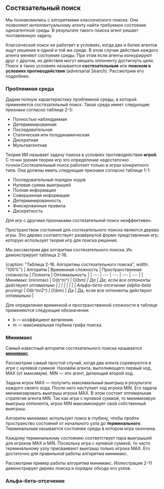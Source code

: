 ## Состязательный поиск

Мы познакомились с алгоритмами классического поиска. Они позволяют интеллектуальному агенту найти требуемое состояние одноагентной среды. В результате такого поиска агент решает поставленную задачу.

Классический поиск не работает в условиях, когда два и более агентов ищут решение в одной и той же среде. В этом случае действия каждого агента меняют состояние среды. При этом если агенты конкурируют друг с другом, их действия могут мешать оппоненту достигнуть цели. Поиск в таких условиях называется **состязательным** или **поиском в условиях противодействия** (adversarial Search). Рассмотрим его подробнее.

### Проблемная среда

Дадим полную характеристику проблемной среды, в которой применяется состязательный поиск. Такая среда имеет следующие признаки согласно таблице 2-5:

* Полностью наблюдаемая
* Детерминированная
* Последовательная
* Статическая или полудинамическая
* Дискретная
* Мультиагентная

Теория ИИ называет задачу поиска в условиях противодействия **игрой**. С точки зрения теории игр это определение недостаточно точное.Состязательный поиск работает только в играх конкретного типа. Они должны иметь следующие признаки согласно таблице 1-1:

* Последовательный порядок ходов
* Нулевая сумма выигрышей
* Полная информация
* Совершенная информация
* Детерминированность
* Фиксированные правила
* Дискретность

Для игр с другими признаками состязательной поиск неэффективен.

Пространством состояний для состязательного поиска является дерево игры. Это дерево соответствует развёрнутой форме представления игр, которую использует теория игр для поиска решения.

Мы рассмотрим два алгоритма состязательного поиска. Их демонстрирует таблица 2-16.

{caption: "Таблица 2-16. Алгоритмы состязательного поиска", width: "100%"}
| Алгоритм | Временная сложность | Пространственная сложность | Полнота | Оптимальность |
| --- | --- | --- | --- | --- |
| Минимакс (minimax) | O(b^m^) | O(b*m) | Да | Да, если все оппоненты действуют оптимально |
|  | | | | |
| Альфа-бета-отсечение (alpha-beta pruning) | O(b^m/2^) | O(b*m) | Да | Да, если все оппоненты действуют оптимально |

Для определения временной и пространственной сложности в таблице применяются следующие обозначения:

* b — коэффициент ветвления.
* m — максимальная глубина графа поиска.

### Минимакс

Самый известный алгоритм состязательного поиска называется [**минимакс**](https://ru.wikipedia.org/wiki/Минимакс).

Рассмотрим самый простой случай, когда два агента соревнуются в игре с нулевой суммой. Назовём агента, выполняющего первый ход, MAX (от максимум). MIN — это агент, делающий второй ход.

Задача игрок MAX — получить максимальный выигрыш в результате каждого своего хода. После него наступает ход игрока MIN. Его задача минимизировать выигрыш игрока MAX. В этом состоит оптимальная стратегия агента MIN. Так как игра с нулевой суммой, то минимизируя выигрыш оппонента, игрок MIN максимизирует свой собственный выигрыш.

Алгоритм минимакс использует поиск в глубину, чтобы пройти пространство состояний от начального узла до **терминального**. Терминальным называется состояние среды в котором игра окончена.

Каждому терминальному состоянию соответствует пара выигрышей для игроков MAX и MIN. Поскольку игра с нулевой суммой, то часто терминальному узлу присваивают выигрыш только игрока MAX. Его достаточно для правильной работы алгоритма минимакс.

Рассмотрим пример работы алгоритма минимакс. Иллюстрация 2-11 демонстрирует дерево поиска и порядок обхода его узлов.

### Альфа-бета-отсечение
